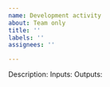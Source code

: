 ```yaml
---
name: Development activity
about: Team only
title: ''
labels: ''
assignees: ''

---
```


Description:
Inputs:
Outputs:
